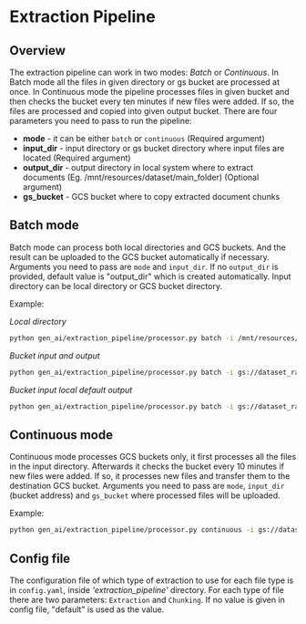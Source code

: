 # Extraction Pipeline

## Overview
The extraction pipeline can work in two modes: *Batch* or *Continuous*. In Batch mode all the files in given directory or gs bucket are processed at once. 
In Continuous mode the pipeline processes files in given bucket and then checks the bucket every ten minutes if new files were added. If so, the files are processed and copied into given output bucket.
There are four parameters you need to pass to run the pipeline:
- **mode** - it can be either `batch` or `continuous` (Required argument)
- **input_dir** - input directory or gs bucket directory where input files are located (Required argument)
- **output_dir** - output directory in local system where to extract documents (Eg. /mnt/resources/dataset/main_folder) (Optional argument)
- **gs_bucket** - GCS bucket where to copy extracted document chunks


## Batch mode
Batch mode can process both local directories and GCS buckets. And the result can be uploaded to the GCS bucket automatically if necessary. Arguments you need to pass are `mode` and `input_dir`. If no `output_dir` is provided, default value is "output_dir" which is created automatically. Input directory can be local directory or GCS bucket directory.

Example:  

*Local directory*
```sh
python gen_ai/extraction_pipeline/processor.py batch -i /mnt/resources/dataset/main_folder -o output_dir
```

*Bucket input and output*
```sh
python gen_ai/extraction_pipeline/processor.py batch -i gs://dataset_raw_data/20240417_docx -gs gs://dataset_clean_data
```

*Bucket input local default output*
```sh
python gen_ai/extraction_pipeline/processor.py batch -i gs://dataset_raw_data/20240417_docx
```


## Continuous mode
Continuous mode processes GCS buckets only, it first processes all the files in the input directory. Afterwards it checks the bucket every 10 minutes if new files were added. If so, it processes new files and transfer them to the destination GCS bucket. Arguments you need to pass are `mode`, `input_dir` (bucket address) and `gs_bucket` where processed files will be uploaded.

Example:  

```sh
python gen_ai/extraction_pipeline/processor.py continuous -i gs://dataset_raw_data/20240417_docx -gs gs://dataset_clean_data
```

## Config file

The configuration file of which type of extraction to use for each file type is in `config.yaml`, inside *'extraction_pipeline'* directory. For each type of file there are two parameters: `Extraction` and `Chunking`. If no value is given in config file, "default" is used as the value.